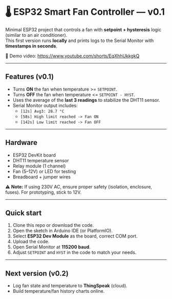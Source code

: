 # 🌡️ ESP32 Smart Fan Controller — v0.1

Minimal ESP32 project that controls a fan with **setpoint + hysteresis** logic (similar to an air conditioner).  
This first version runs **locally** and prints logs to the Serial Monitor with **timestamps in seconds**.

🎥 Demo video: https://www.youtube.com/shorts/EqXhhUkkgkQ

---

## Features (v0.1)
- Turns **ON** the fan when temperature >= `SETPOINT`.
- Turns **OFF** the fan when temperature <= `SETPOINT - HYST`.
- Uses the average of the **last 3 readings** to stabilize the DHT11 sensor.
- Serial Monitor output includes:
  - `[12s] Avg3: 28.7 °C`
  - `[58s] High limit reached -> Fan ON`
  - `[142s] Low limit reached -> Fan OFF`

---

## Hardware
- ESP32 DevKit board
- DHT11 temperature sensor
- Relay module (1 channel)
- Fan (5–12V) or LED for testing
- Breadboard + jumper wires

⚠️ **Note:** If using 230V AC, ensure proper safety (isolation, enclosure, fuses). For prototyping, stick to 12V.

---

## Quick start
1. Clone this repo or download the code.
2. Open the sketch in Arduino IDE (or PlatformIO).
3. Select **ESP32 Dev Module** as the board, correct COM port.
4. Upload the code.
5. Open Serial Monitor at **115200 baud**.
6. Adjust `SETPOINT` and `HYST` in the code to match your needs.

---

## Next version (v0.2)
- Log fan state and temperature to **ThingSpeak** (cloud).
- Build temperature/fan history charts online.
